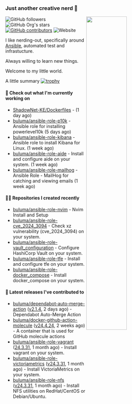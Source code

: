 ### Just another creative nerd 👋
<img align="right" src="https://github-readme-stats.vercel.app/api?username=buluma&theme=gotham&show_icons=true" width="50%"/>

![GitHub followers](https://img.shields.io/github/followers/buluma)
![GitHub Org's stars](https://img.shields.io/github/stars/buluma)
[![GitHub contributors](https://img.shields.io/github/contributors/buluma/badges.svg)](https://GitHub.com/buluma/badges/graphs/contributors/)
![Website](https://img.shields.io/website?url=https%3A%2F%2Fbuluma.github.io)

I like nerding-out, specifically around [Ansible](https://github.com/ansible/ansible), automated test and infrastucture.

Always willing to learn new things.

Welcome to my little world.

A little summary
[![trophy](https://github-profile-trophy.vercel.app/?username=buluma&no-frame=true&no-bg=true&margin-h=10&theme=onestar&column=-1=ryo-ma&rank=S,SS,SSS,AAA,AA,B,C,SECRET)](https://github.com/ryo-ma/github-profile-trophy)

#### 👷 Check out what I'm currently working on

- [ShadowNet-KE/Dockerfiles](https://github.com/ShadowNet-KE/Dockerfiles) -  (1 day ago)
- [buluma/ansible-role-p10k](https://github.com/buluma/ansible-role-p10k) - Ansible role for installing powerlevel10k (5 days ago)
- [buluma/ansible-role-kibana](https://github.com/buluma/ansible-role-kibana) - Ansible role to install Kibana for Linux. (1 week ago)
- [buluma/ansible-role-aide](https://github.com/buluma/ansible-role-aide) - Install and configure aide on your system. (1 week ago)
- [buluma/ansible-role-mailhog](https://github.com/buluma/ansible-role-mailhog) - Ansible Role - MailHog for catching and viewing emails (1 week ago)

#### 👨‍💻 Repositories I created recently

- [buluma/ansible-role-nvim](https://github.com/buluma/ansible-role-nvim) - Nvim Install and Setup
- [buluma/ansible-role-cve_2024_3094](https://github.com/buluma/ansible-role-cve_2024_3094) - Check xz vulnerability (cve_2024_3094) on your system.
- [buluma/ansible-role-vault_configuration](https://github.com/buluma/ansible-role-vault_configuration) - Configure HashiCorp Vault on your system.
- [buluma/ansible-role-tfe](https://github.com/buluma/ansible-role-tfe) - Install and configure tfe on your system.
- [buluma/ansible-role-docker_compose](https://github.com/buluma/ansible-role-docker_compose) - Install docker_compose on your system.

#### 🚀 Latest releases I've contributed to

- [buluma/dependabot-auto-merge-action](https://github.com/buluma/dependabot-auto-merge-action) ([v2.1.4](https://github.com/buluma/dependabot-auto-merge-action/releases/tag/v2.1.4), 2 days ago) - Dependabot Auto-Merge Action
- [buluma/docker-github-action-molecule](https://github.com/buluma/docker-github-action-molecule) ([v24.4.24](https://github.com/buluma/docker-github-action-molecule/releases/tag/v24.4.24), 2 weeks ago) - A container that is used for GitHub molecule actions
- [buluma/ansible-role-vagrant](https://github.com/buluma/ansible-role-vagrant) ([24.3.31](https://github.com/buluma/ansible-role-vagrant/releases/tag/24.3.31), 1 month ago) - Install vagrant on your system.
- [buluma/ansible-role-victoriametrics](https://github.com/buluma/ansible-role-victoriametrics) ([v24.3.31](https://github.com/buluma/ansible-role-victoriametrics/releases/tag/v24.3.31), 1 month ago) - Install VictoriaMetrics on your system.
- [buluma/ansible-role-nfs](https://github.com/buluma/ansible-role-nfs) ([v24.3.31](https://github.com/buluma/ansible-role-nfs/releases/tag/v24.3.31), 1 month ago) - Install NFS utilities on RedHat/CentOS or Debian/Ubuntu.


